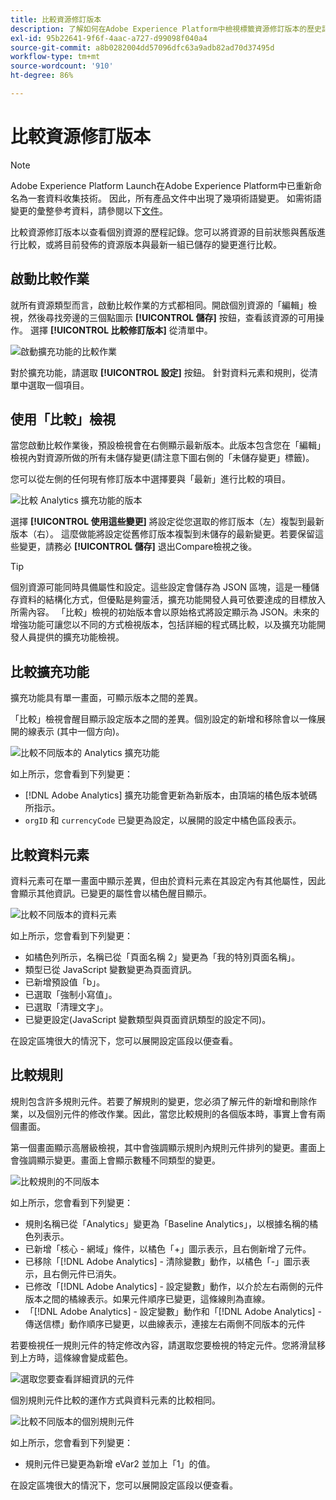 ```yaml
---
title: 比較資源修訂版本
description: 了解如何在Adobe Experience Platform中檢視標籤資源修訂版本的歷史記錄。
exl-id: 95b22641-9f6f-4aac-a727-d99098f040a4
source-git-commit: a8b0282004dd57096dfc63a9adb82ad70d37495d
workflow-type: tm+mt
source-wordcount: '910'
ht-degree: 86%

---
```


# 比較資源修訂版本

>[!NOTE]
>
>Adobe Experience Platform Launch在Adobe Experience Platform中已重新命名為一套資料收集技術。 因此，所有產品文件中出現了幾項術語變更。 如需術語變更的彙整參考資料，請參閱以下[文件](../../term-updates.md)。

比較資源修訂版本以查看個別資源的歷程記錄。您可以將資源的目前狀態與舊版進行比較，或將目前發佈的資源版本與最新一組已儲存的變更進行比較。

## 啟動比較作業

就所有資源類型而言，啟動比較作業的方式都相同。開啟個別資源的「編輯」檢視，然後尋找旁邊的三個點圖示 **[!UICONTROL 儲存]** 按鈕，查看該資源的可用操作。  選擇 **[!UICONTROL 比較修訂版本]** 從清單中。

![啟動擴充功能的比較作業](../../images/compare-initiate-extension.png)

對於擴充功能，請選取 **[!UICONTROL 設定]** 按鈕。  針對資料元素和規則，從清單中選取一個項目。

## 使用「比較」檢視

當您啟動比較作業後，預設檢視會在右側顯示最新版本。此版本包含您在「編輯」檢視內對資源所做的所有未儲存變更(請注意下圖右側的「未儲存變更」標籤)。

您可以從左側的任何現有修訂版本中選擇要與「最新」進行比較的項目。

![比較 Analytics 擴充功能的版本](../../images/compare-interpret-extension.png)

選擇 **[!UICONTROL 使用這些變更]** 將設定從您選取的修訂版本（左）複製到最新版本（右）。  這麼做能將設定從舊修訂版本複製到未儲存的最新變更。若要保留這些變更，請務必 **[!UICONTROL 儲存]** 退出Compare檢視之後。

>[!TIP]
>個別資源可能同時具備屬性和設定。這些設定會儲存為 JSON 區塊，這是一種儲存資料的結構化方式，但優點是夠靈活，擴充功能開發人員可依要達成的目標放入所需內容。
>「比較」檢視的初始版本會以原始格式將設定顯示為 JSON。未來的增強功能可讓您以不同的方式檢視版本，包括詳細的程式碼比較，以及擴充功能開發人員提供的擴充功能檢視。

## 比較擴充功能

擴充功能具有單一畫面，可顯示版本之間的差異。

「比較」檢視會醒目顯示設定版本之間的差異。個別設定的新增和移除會以一條展開的線表示 (其中一個方向)。

![比較不同版本的 Analytics 擴充功能](../../images/compare-extension.png)

如上所示，您會看到下列變更：

* [!DNL Adobe Analytics] 擴充功能會更新為新版本，由頂端的橘色版本號碼所指示。
* `orgID` 和 `currencyCode` 已變更為設定，以展開的設定中橘色區段表示。

## 比較資料元素

資料元素可在單一畫面中顯示差異，但由於資料元素在其設定內有其他屬性，因此會顯示其他資訊。已變更的屬性會以橘色醒目顯示。

![比較不同版本的資料元素](../../images/compare-data-element.png)

如上所示，您會看到下列變更：

* 如橘色列所示，名稱已從「頁面名稱 2」變更為「我的特別頁面名稱」。
* 類型已從 JavaScript 變數變更為頁面資訊。
* 已新增預設值「b」。
* 已選取「強制小寫值」。
* 已選取「清理文字」。
* 已變更設定(JavaScript 變數類型與頁面資訊類型的設定不同)。

在設定區塊很大的情況下，您可以展開設定區段以便查看。

## 比較規則

規則包含許多規則元件。若要了解規則的變更，您必須了解元件的新增和刪除作業，以及個別元件的修改作業。因此，當您比較規則的各個版本時，事實上會有兩個畫面。

第一個畫面顯示高層級檢視，其中會強調顯示規則內規則元件排列的變更。畫面上會強調顯示變更。畫面上會顯示數種不同類型的變更。

![比較規則的不同版本](../../images/compare-rule.png)

如上所示，您會看到下列變更：

* 規則名稱已從「Analytics」變更為「Baseline Analytics」，以根據名稱的橘色列表示。
* 已新增「核心 - 網域」條件，以橘色「+」圖示表示，且右側新增了元件。
* 已移除「[!DNL Adobe Analytics] - 清除變數」動作，以橘色「-」圖示表示，且右側元件已消失。
* 已修改「[!DNL Adobe Analytics] - 設定變數」動作，以介於左右兩側的元件版本之間的橘線表示。如果元件順序已變更，這條線則為直線。
* 「[!DNL Adobe Analytics] - 設定變數」動作和「[!DNL Adobe Analytics] - 傳送信標」動作順序已變更，以曲線表示，連接左右兩側不同版本的元件

若要檢視任一規則元件的特定修改內容，請選取您要檢視的特定元件。您將滑鼠移到上方時，這條線會變成藍色。

![選取您要查看詳細資訊的元件](../../images/compare-rule-component-click.png)

個別規則元件比較的運作方式與資料元素的比較相同。

![比較不同版本的個別規則元件](../../images/compare-rule-component.png)

如上所示，您會看到下列變更：

* 規則元件已變更為新增 eVar2 並加上「1」的值。

在設定區塊很大的情況下，您可以展開設定區段以便查看。

